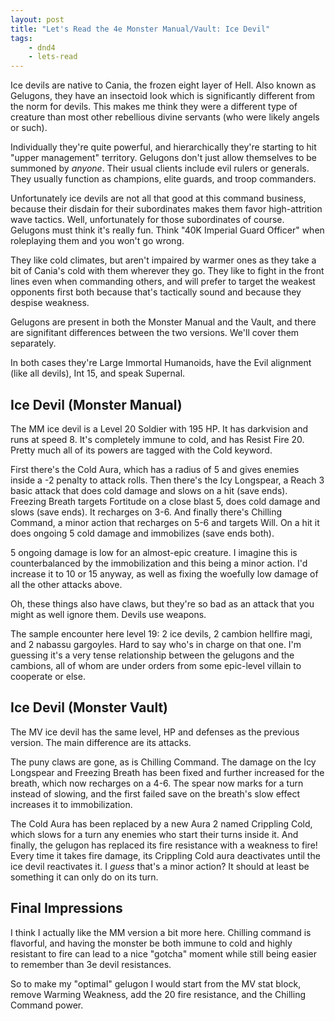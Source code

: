 ```yaml
---
layout: post
title: "Let's Read the 4e Monster Manual/Vault: Ice Devil"
tags:
    - dnd4
    - lets-read
---
```


Ice devils are native to Cania, the frozen eight layer of Hell. Also known as
Gelugons, they have an insectoid look which is significantly different from the
norm for devils. This makes me think they were a different type of creature than
most other rebellious divine servants (who were likely angels or such).

Individually they're quite powerful, and hierarchically they're starting to hit
"upper management" territory. Gelugons don't just allow themselves to be
summoned by _anyone_. Their usual clients include evil rulers or generals. They
usually function as champions, elite guards, and troop commanders.

Unfortunately ice devils are not all that good at this command business, because
their disdain for their subordinates makes them favor high-attrition wave
tactics. Well, unfortunately for those subordinates of course. Gelugons must
think it's really fun. Think "40K Imperial Guard Officer" when roleplaying them
and you won't go wrong.

They like cold climates, but aren't impaired by warmer ones as they take a bit
of Cania's cold with them wherever they go. They like to fight in the front
lines even when commanding others, and will prefer to target the weakest
opponents first both because that's tactically sound and because they despise
weakness.

Gelugons are present in both the Monster Manual and the Vault, and there are
signifitant differences between the two versions. We'll cover them separately.

In both cases they're Large Immortal Humanoids, have the Evil alignment (like
all devils), Int 15, and speak Supernal.

## Ice Devil (Monster Manual)

The MM ice devil is a Level 20 Soldier with 195 HP. It has darkvision and runs
at speed 8. It's completely immune to cold, and has Resist Fire 20. Pretty much
all of its powers are tagged with the Cold keyword.

First there's the Cold Aura, which has a radius of 5 and gives enemies inside a
-2 penalty to attack rolls. Then there's the Icy Longspear, a Reach 3 basic
attack that does cold damage and slows on a hit (save ends). Freezing Breath
targets Fortitude on a close blast 5, does cold damage and slows (save ends). It
recharges on 3-6. And finally there's Chilling Command, a minor action that
recharges on 5-6 and targets Will. On a hit it does ongoing 5 cold damage and
immobilizes (save ends both).

5 ongoing damage is low for an almost-epic creature. I imagine this is
counterbalanced by the immobilization and this being a minor action. I'd
increase it to 10 or 15 anyway, as well as fixing the woefully low damage of all
the other attacks above.

Oh, these things also have claws, but they're so bad as an attack that you might
as well ignore them. Devils use weapons.

The sample encounter here level 19: 2 ice devils, 2 cambion hellfire magi, and 2
nabassu gargoyles. Hard to say who's in charge on that one. I'm guessing it's a
very tense relationship between the gelugons and the cambions, all of whom are
under orders from some epic-level villain to cooperate or else.

## Ice Devil (Monster Vault)

The MV ice devil has the same level, HP and defenses as the previous
version. The main difference are its attacks.

The puny claws are gone, as is Chilling Command. The damage on the Icy Longspear
and Freezing Breath has been fixed and further increased for the breath, which
now recharges on a 4-6. The spear now marks for a turn instead of slowing, and
the first failed save on the breath's slow effect increases it to
immobilization.

The Cold Aura has been replaced by a new Aura 2 named Crippling Cold, which
slows for a turn any enemies who start their turns inside it. And finally, the
gelugon has replaced its fire resistance with a weakness to fire! Every time it
takes fire damage, its Crippling Cold aura deactivates until the ice devil
reactivates it. I _guess_ that's a minor action? It should at least be something
it can only do on its turn.

## Final Impressions

I think I actually like the MM version a bit more here. Chilling command is
flavorful, and having the monster be both immune to cold and highly resistant to
fire can lead to a nice "gotcha" moment while still being easier to remember
than 3e devil resistances.

So to make my "optimal" gelugon I would start from the MV stat block, remove
Warming Weakness, add the 20 fire resistance, and the Chilling Command power.
